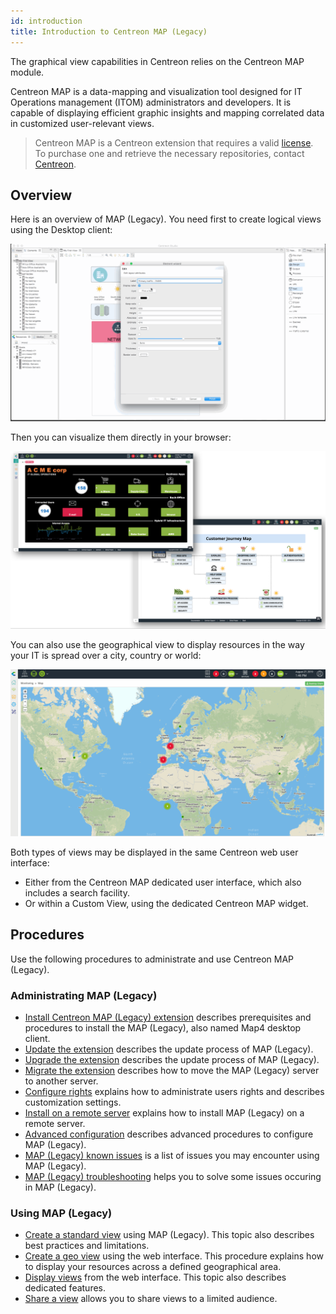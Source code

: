 ```yaml
---
id: introduction
title: Introduction to Centreon MAP (Legacy)
---
```


The graphical view capabilities in Centreon relies on the Centreon MAP
module.

Centreon MAP is a data-mapping and visualization tool designed for IT
Operations management (ITOM) administrators and developers. It is
capable of displaying efficient graphic insights and mapping correlated
data in customized user-relevant views.

> Centreon MAP is a Centreon extension that requires a valid [license](../administration/licenses.md).
> To purchase one and retrieve the necessary repositories, contact [Centreon](mailto:sales@centreon.com).
 
## Overview

Here is an overview of MAP (Legacy). You need first to create logical views using the Desktop client:

![image](../assets/graph-views/desktop.gif)

Then you can visualize them directly in your browser:

![image](../assets/graph-views/first_page_web.png)

You can also use the geographical view to display resources in the way your IT is spread
over a city, country or world:

![image](../assets/graph-views/display_geo_view.gif)

Both types of views may be displayed in the same Centreon web user interface:

- Either from the Centreon MAP dedicated user interface, which also includes a search facility.
- Or within a Custom View, using the dedicated Centreon MAP widget.

## Procedures

Use the following procedures to administrate and use Centreon MAP (Legacy).

### Administrating MAP (Legacy)
  - [Install Centreon MAP (Legacy) extension](install.md) describes prerequisites and procedures to install the MAP (Legacy), also named Map4 desktop client.
  - [Update the extension](update.md) describes the update process of MAP (Legacy).
  - [Upgrade the extension](upgrade.md) describes the update process of MAP (Legacy).
  - [Migrate the extension](migrate.md) describes how to move the MAP (Legacy) server to another server.
  - [Configure rights](configuration.md) explains how to administrate users rights and describes customization settings.
  - [Install on a remote server](remote-server.md) explains how to install MAP (Legacy) on a remote server.
  - [Advanced configuration](advanced-configuration.md) describes advanced procedures to configure MAP (Legacy).
  - [MAP (Legacy) known issues](known-issues.md) is a list of issues you may encounter using MAP (Legacy).
  - [MAP (Legacy) troubleshooting](troubleshooter.md) helps you to solve some issues occuring in MAP (Legacy).

### Using MAP (Legacy)
  - [Create a standard view](create-standard-view.md) using MAP (Legacy). This topic also describes best practices and limitations.
  - [Create a geo view](create-geo-views.md) using the web interface. This procedure explains how to display your resources across a defined geographical area.
  - [Display views](display-view.md) from the web interface. This topic also describes dedicated features.
  - [Share a view](share-view.md) allows you to share views to a limited audience.
